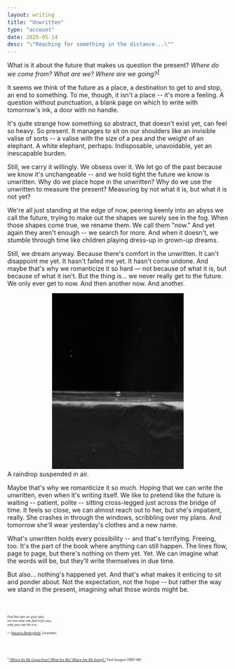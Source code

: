 ```yaml
---
layout: writing
title: "Unwritten"
type: "account"
date: 2025-05-14
desc: "\"Reaching for something in the distance...\""
---
```



What is it about the future that makes us question the present? _Where do we come from? What are we? Where are we going?<sup class="unselectable"><a href="#1">1</a></sup>_

It seems we think of the future as a place, a destination to get to and stop, an end to something. To me, though, it isn't a place -- it's more a feeling. A question without punctuation, a blank page on which to write with tomorrow's ink, a door with no handle.

It's quite strange how something so abstract, that doesn't exist yet, can feel so heavy. So present. It manages to sit on our shoulders like an invisible valise of sorts -- a valise with the size of a pea and the weight of an elephant. A white elephant, perhaps. Indisposable, unavoidable, yet an inescapable burden.

Still, we carry it willingly. We obsess over it. We let go of the past because we know it's unchangeable -- and we hold tight the future we know is unwritten. Why do we place hope in the unwritten? Why do we use the unwritten to measure the present? Measuring by not what it is, but what it is not yet?

We're all just standing at the edge of now, peering keenly into an abyss we call the future, trying to make out the shapes we surely see in the fog. When those shapes come true, we rename them. We call them "now." And yet again they aren't enough -- we search for more. And when it doesn't, we stumble through time like children playing dress-up in grown-up dreams.

Still, we dream anyway. Because there's comfort in the unwritten. It can't disappoint me yet. It hasn't failed me yet. It hasn't come undone. And maybe that's why we romanticize it so hard — not because of what it is, but because of what it isn't. But the thing is... we never really get to the future. We only ever get to now. And then another now. And another.

<div style="text-align: center">
	<img class="unselectable" src="/assets/writing/images/2025-05-14/P4290023.jpg" style="max-width: 300px;">
</div>
<div class="caption unselectable">A raindrop suspended in air.</div>

Maybe that's why we romanticize it so much. Hoping that we can write the unwritten, even when it's writing itself. We like to pretend like the future is waiting -- patient, polite -- sitting cross-legged just across the bridge of time. It feels so close, we can almost reach out to her, but she's impatient, really. She crashes in through the windows, scribbling over my plans. And tomorrow she'll wear yesterday's clothes and a new name.

What's unwritten holds every possibility -- and that's terrifying. Freeing, too. It's the part of the book where anything can still happen. The lines flow, page to page, but there's nothing on them yet. Yet. We can imagine what the words will be, but they'll write themselves in due time.

But also... nothing's happened yet. And that's what makes it enticing to sit and ponder about. Not the expectation, not the hope -- but rather the way we stand in the present, imagining what those words might be.




<div style="font-size: 0.5em; margin-top: 50px;">
	<i>Feel the rain on your skin,</i><br>
	<i>no-one else can feel it for you,</i><br>
	<i>only you can let it in...</i>
	<div style=" margin-top: 10px;">— <a href="https://en.wikipedia.org/wiki/Natasha_Bedingfield" target="_blank">Natasha Bedingfield</a>, Unwritten</div>
</div>

<div style="font-size: 0.5em; margin-top: 50px;">
	<div id="1"><sup>1</sup> <a href="https://en.wikipedia.org/wiki/Where_Do_We_Come_From%3F_What_Are_We%3F_Where_Are_We_Going%3F" target="_blank"><i>"Where Do We Come From? What Are We? Where Are We Going?,"</i></a> Paul Gauguin (1897–98)</div>
</div>